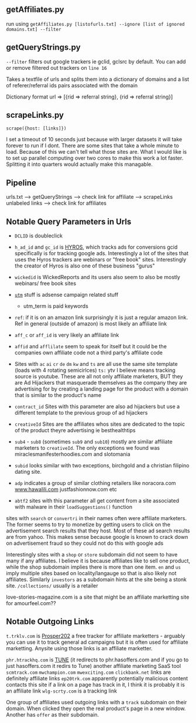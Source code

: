 ## getAffiliates.py

run using `getAffiliates.py [listofurls.txt] --ignore [list of ignored domains.txt] --filter`

## getQueryStrings.py

`--filter` filters out google trackers ie gclid, gclsrc by default. You can add or remove filtered out trackers on `line 16`

Takes a textfile of urls and splits them into a dictionary of domains and a list of referer/referral ids pairs associated with the domain

Dictionary format  url => [{rid => referral string}, {rid => referral string}]


## scrapeLinks.py

`scrape({host: [links]})`

I set a timeout of 10 seconds just because with larger datasets it will take forever to run if I dont. There are some sites that take a whole minute to load. Because of this we can't tell what those sites are. 
What I would like is to set up parallel computing over two cores to make this work a lot faster. Splitting it into quarters would actually make this managable. 
<!-- `--filter` filters out facebook and amazon links, we can also define other link patterns to filter out -->

## Pipeline

urls.txt --> getQueryStrings --> check link for affiliate --> scrapeLinks unlabeled links --> check link for affiliates

## Notable Query Parameters in Urls
- `DCLID` is doubleclick
- `h_ad_id` and `gc_id` is [HYROS](https://docs.hyros.com/how-to-connect-your-google-ads-to-hyros/), which tracks ads for conversions gcid specifically is for tracking google ads. Interestingly a lot of the sites that uses the Hyros trackers are webinars or "free book" sites. Interestingly the creator of Hyros is also one of these business "gurus"
- `wickedid` is WickedReports and its users also seem to also be mostly webinars/ free book sites

- [`utm`](https://ga-dev-tools.web.app/ga4/campaign-url-builder/) stuff is adsense campaign related stuff

	- utm_term is paid keywords

- `ref`: if it is on an amazon link surprisingly it is just a regular amazon link. Ref in general (outside of amazon) is most likely an affiliate link
- `aff_c` or `aff_id` is very likely an affiliate link
- `affid` and `afflilate` seem to speak for itself but it could be the companies own affiliate code not a third party's affiliate code
- Sites with `ac` `ai` `cr` `de` `dm` `kw` and `ts` are all use the same site template (loads with 4 rotating semicirlces) `ts:` ytv I believe means tracking source is youtube. These are all not only affiliate marketers, BUT they are Ad Hijackers that masquerade themselves as the company they are advertising for by creating a landing page for the product with a domain that is similar to the product's name
- `contract_id` Sites with this parameter are also ad hijackers but use a different template to the previous group of ad hijackers
- `creativeId` Sites are the affiliates whos sites are dedicated to the topic of the product theyre advertising ie besthealthtips
- `sub4` - `sub8` (sometimes `sub9` and `sub10`) mostly are similar affiliate marketers to `creativeId`. The only exceptions we found was miraclesmanifesterhoodies.com and slotomania
- `subid` looks similar with two exceptions, birchgold and a christian filipino dating site.

- `adp` indicates a group of similar clothing retailers like noracora.com www.hawalili.com justfashionnow.com etc
- `abtf2` sites with this parameter all get content from a site associated with malware in their `loadSuggestions()` function

sites with `search` or `convertri` in their names often were affiliate marketers. The former seems to try to monetize by getting users to click on the advertisement search results that they host. Most of these ad search results are from yahoo. This makes sense because google is known to crack down on advertisement fraud so they could not do this with google ads

Interestingly sites with a `shop` or `store` subdomain did not seem to have many if any affiliates. I believe it is because affiliates like to sell one product, while the shop subdomain implies there is more than one item. `en` and `us` imply multiple sites based on locality/langauge so that is also likely not affiliates. Similarly `investors` as a subdomain hints at the site being a stonk site. `/collections/` usually is a retailer

love-stories-magazine.com is a site that might be an affiliate marketting site for amourfeel.com??

## Notable Outgoing Links
`t.trklv.com` is [Prosper202](https://afflift.com/f/link-directory/prosper202.122/) a free tracker for affiliate marketters - arguably you can use it to track general ad campaigns but it is often used for affiliate marketting. Anysite using those links is an affiliate marketter.

`phr.htrackhq.com` is [TUNE](https://www.tune.com/) (it redirects to phr.hasoffers.com and if you go to just hasoffers.com it redirs to Tune) another affiliate marketing SaaS tool
`scmtrack.com`
`mwchampion.com`
`mwexciting.com`
`clickbank.net` links are definitely affiliate links
`ep20trk.com` apparently potentially malicious content contacts this site
if a link on a page has track in it, I think it is probably it is an affiliate link
`wlg-scrty.com` is a tracking link

One group of affiliates used outgoing links with a `track` subdomain on their domain. When clicked they open the real product's page in a new window.
Another has `offer` as their subdomain. 


<!--- 
A Primer on practices used to do Affiliate Marketting with paid advertisement.

1. Find offer to promote on sites like [OfferVault](offervault.com)
2. Make landing page for that product with affiliate links to or an embeded widget containing the advertised product's content/checkout 
3. Create advertisement on youtube, google, facebook or other advertisin gplatform leading to landing page.
4. ????
5. Profit

The advertiser creates an advertisement that leads to a landing page they created for the product they are advertising to look like they are the legitimate site for the product (merchant site). Depending on the payout model of the offer, a site might do different things.
- In **Pay per Sale** where the advertiser has to make a sale they could create pages with an embedded widgets that links to the merchant site's "add to cart" and "checkout" endpoints. When users try to buy from the advertiser's site they are actually buying the product from the merchant site while still on the fake site the advertiser created. The advertiser makes money because the links to the merchant site contains an affiliate code/tracker and thus the advertiser is credited as having closed the sale. Some 
- In **Pay per Lead** this would be the same except the endpoints would just be for the actions they want users to perform ie sign up for a newsletter/ download something/ watch a video etc
- In **Pay per Click** the advertiser just needs direct affiliate links to the site the merchant wants users to click on. They could also embedd it into their page so it could count as visiting the site when the embedded content loads.


                "feedItemId": "",
                "targetId": "",
                "locInterestMs": "2840",
                "locPhysicalMs": "2840",
                "matchType": "",
                "device": "c",
                "deviceModel": "",
                "deviceType": "desktop",
                "campaignType": "display",

                "pcta": "index-v1b.html",
                "icta": "order-v1.html",
                "iep": "true",
                "loader": "1",
                "fomo": "1",
                "Affid": "3308",
                "s1": "",
                "s2": "",
                "s3": "",
                "s4": "3237",
                "s5": "",
                "domain1": "www.digituplus.com",
                "network_id": "952",
                "DirectLink": "Y",
                "ea": "6C63QHP",
                "eo": "6PJ6MBB",
                "uid": "15307",
                "cc": "3308CC3237"

--->